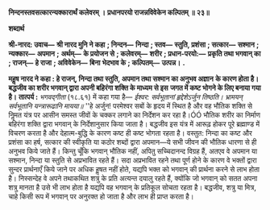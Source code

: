 **निन्दनस्तवसत्कारन्यक्कारार्थं कलेवरम् ।** **प्रधानपरयो राजन्नविवेकेन कल्पितम् ॥ २३॥** 

**शब्दार्थ** 

**श्री-नारद: उवाच—** **श्री नारद मुनि ने कहा** **; निन्दन—** **निन्दा** **; स्तव—** **स्तुति, प्रशंसा** **; सत्कार—** **सश्मान** **; न्यक्कार—** **अपमान** **;** **अर्थम्—** **के प्रयोजन से** **; कलेवरम्—** **शरीर** **; प्रधान-परयो:—** **प्रकृति तथा भगवान् का** **; राजन्—** **हे राजा** **; अविवेकेन—** **बिना** **भेदभाव के** **; कल्पितम्—** **उत्पन्न।** **.** 

**महॢष नारद ने कहा : हे राजन्, निन्दा तथा स्तुति, अपमान तथा सश्मान का अनुभव अज्ञान** **के कारण होता है। बद्धजीव का शरीर भगवान् द्वारा अपनी बहिरंगा शक्ति के माध्यम से इस** **जगत में कष्ट भोगने के लिए बनाया गया है।** **तात्पर्य :** *भगवद्गीता* (१८.६१) में कहा गया है— *ईश्वर: सर्वभूतानां हृद्देशेऽर्जुन तिष्ठति।* *भ्रामयन् सर्वभूतानि यन्त्रारूढानि मायया॥* ''हे अर्जुन! परमेश्वर सबों के हृदय में स्थित है और वह भौतिक शक्ति से निॢमत यंत्र पर आसीन समस्त जीवों के चक्कर लगाने का निर्देशन कर रहा है।ÓÓ भौतिक शरीर का निर्माण बहिरंगा शक्ति द्वारा भगवान् के निर्देशानुसार किया जाता है। बद्धजीव इस यंत्र में आरूढ़ होकर पूरे ब्रह्माण्ड में विचरण करता है और देहात्म-बुद्धि के कारण कष्ट ही कष्ट भोगता रहता है। वस्तुत: निन्दा का कष्ट और प्रशंसा का हर्ष, सत्कार की स्वीकृति या कठोर शब्दों द्वारा अपमान—ये सभी जीवन की भौतिक धारणा से ही अनुभव किये जाते हैं। किन्तु चूँकि भगवान् भौतिक नहीं, अपितु सच्चिदानन्द विग्रह हैं, अतएव वे अपमान या सश्मान, निन्दा या स्तुति से अप्रभावित रहते हैं। सदा अप्रभावित रहने तथा पूर्ण होने के कारण वे भक्तों द्वारा सुन्दर प्रार्थनाएँ किये जाने पर अधिक हॢषत नहीं होते, यद्यपि भक्त को भगवान् की प्रार्थना करने से लाभ होता है। निस्सन्देह वे अपने तथाकथित शत्रु के प्रति अत्यन्त दयालु रहते हैं, क्योंकि जो भगवान् को सतत अपना शत्रु मानता है उसे भी लाभ होता है यद्यपि वह भगवान् के प्रतिकूल सोचता रहता है। बद्धजीव, शत्रु या मित्र, चाहे किसी रूप में भगवान् पर अनुरक्त हो जाता है और लाभ ही प्राप्त करता है।  